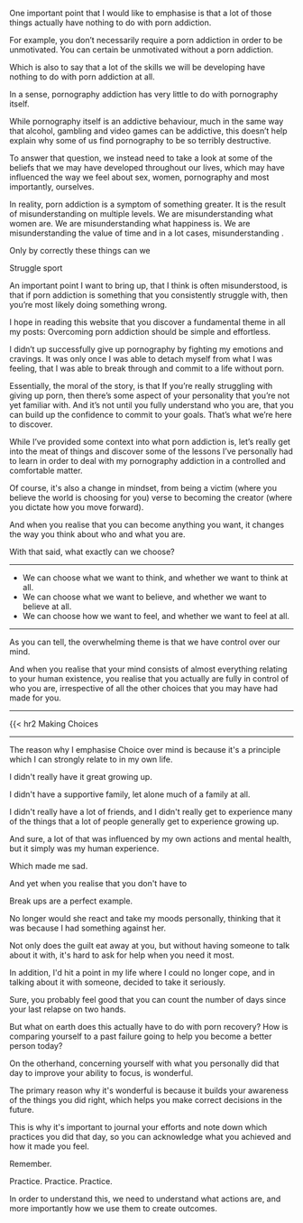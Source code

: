 
One important point that I would like to emphasise is that a lot of those things actually have nothing to do with porn addiction. 

For example,  you don’t necessarily require a porn addiction in order to be unmotivated. You can certain be unmotivated without a porn addiction. 

Which is also to say that a lot of the skills we will be developing have nothing to do with porn addiction at all. 

In a sense, pornography addiction has very little to do with pornography itself. 

While pornography itself is an addictive behaviour, much in the same way that alcohol, gambling and video games can be addictive, this doesn’t help explain why some of us find pornography to be so terribly destructive. 

To answer that question, we instead need to take a look at some of the beliefs that we may have developed throughout our lives, which may have influenced the way we feel about sex, women, pornography and most importantly, ourselves. 

In reality, porn addiction is a symptom of something greater. It is the result of misunderstanding on multiple levels. We are misunderstanding what women are. We are misunderstanding what happiness is. We are misunderstanding the value of time and in a lot cases, misunderstanding . 

Only by correctly these things can we 


Struggle sport

An important point I want to bring up, that I think is often misunderstood, is that if porn addiction is something that you consistently struggle with, then you’re most likely doing something wrong. 






I hope in reading this website that you discover a fundamental theme in all my posts: Overcoming porn addiction should be simple and effortless.

I didn’t up successfully give up pornography by fighting my emotions and cravings. It was only once I was able to detach myself from what I was feeling, that I was able to break through and commit to a life without porn.

Essentially, the moral of the story, is that If you’re really struggling with giving up porn, then there’s some aspect of your personality that you’re not yet familiar with. And it’s not until you fully understand who you are, that you can build up the confidence to commit to your goals. That’s what we’re here to discover.






While I’ve provided some context into what porn addiction is, let’s really get into the meat of things and discover some of the lessons I’ve personally had to learn in order to deal with my pornography addiction in a controlled and comfortable matter. 













Of course, it's also a change in mindset, from being a victim (where you believe the world is choosing for you) verse to becoming the creator (where you dictate how you move forward).

And when you realise that you can become anything you want, it changes the way you think about who and what you are. 

<!-- up to here -->

With that said, what exactly can we choose?

<hr />

- We can choose what we want to think, and whether we want to think at all. 
- We can choose what we want to believe, and whether we want to believe at all. 
- We can choose how we want to feel, and whether we want to feel at all.

<hr />

As you can tell, the overwhelming theme is that we have control over our mind.

And when you realise that your mind consists of almost everything relating to your human existence, you realise that you actually are fully in control of who you are, irrespective of all the other choices that you may have had made for you.

<hr />

{{< hr2 Making Choices

<hr />

The reason why I emphasise Choice over mind is because it's a principle which I can strongly relate to in my own life. 

I didn't really have it great growing up.

I didn't have a supportive family, let alone much of a family at all. 

I didn't really have a lot of friends, and I didn't really get to experience many of the things that a lot of people generally get to experience growing up. 

And sure, a lot of that was influenced by my own actions and mental health, but it simply was my human experience.

Which made me sad.

And yet when you realise that you don't have to 


Break ups are a perfect example. 






<!-- Instead of being obsessed with "I work out constantly and yet I don't have the genetics for a six pack" the narrative becomes something more along the lines of "I cannot believe how amazingly strong I've become."

Which is to say that the victim mindset is just a filter over what you see and perceive.  -->




No longer would she react and take my moods personally, thinking that it was because I had something against her. 


Not only does the guilt eat away at you, but without having someone to talk about it with, it's hard to ask for help when you need it most. 

In addition, I'd hit a point in my life where I could no longer cope, and in talking about it with someone, decided to take it seriously. 









Sure, you probably feel good that you can count the number of days since your last relapse on two hands. 

But what on earth does this actually have to do with porn recovery? How is comparing yourself to a past failure going to help you become a better person today?

On the otherhand, concerning yourself with what you personally did that day to improve your ability to focus, is wonderful.

The primary reason why it's wonderful is because it builds your awareness of the things you did right, which helps you make correct decisions in the future.

This is why it's important to journal your efforts and note down which practices you did that day, so you can acknowledge what you achieved and how it made you feel.

Remember.

Practice. Practice. Practice.








In order to understand this, we need to understand what actions are, and more importantly how we use them to create outcomes.







